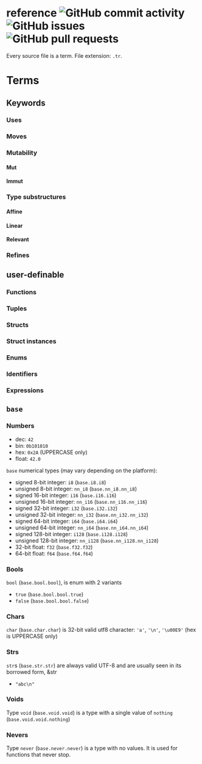 # reference ![GitHub commit activity](https://img.shields.io/github/commit-activity/m/typerust/reference) ![GitHub issues](https://img.shields.io/github/issues/typerust/reference) ![GitHub pull requests](https://img.shields.io/github/issues-pr/typerust/reference)

Every source file is a term. File extension: ```.tr```.

# Terms

## Keywords

### Uses

### Moves

### Mutability

#### Mut

#### Immut

### Type substructures

#### Affine

#### Linear

#### Relevant

### Refines

## user-definable

### Functions

### Tuples

### Structs

### Struct instances

### Enums

### Identifiers

### Expressions

## ```base```

### Numbers

* dec: ```42```
* bin: ```0b101010```
* hex: ```0x2A``` (UPPERCASE only)
* float: ```42.0```

```base``` numerical types (may vary depending on the platform):
* signed 8-bit integer: ```i8``` (```base.i8.i8```)
* unsigned 8-bit integer: ```nn_i8``` (```base.nn_i8.nn_i8```)
* signed 16-bit integer: ```i16``` (```base.i16.i16```)
* unsigned 16-bit integer: ```nn_i16``` (```base.nn_i16.nn_i16```)
* signed 32-bit integer: ```i32``` (```base.i32.i32```)
* unsigned 32-bit integer: ```nn_i32``` (```base.nn_i32.nn_i32```)
* signed 64-bit integer: ```i64``` (```base.i64.i64```)
* unsigned 64-bit integer: ```nn_i64``` (```base.nn_i64.nn_i64```)
* signed 128-bit integer: ```i128``` (```base.i128.i128```)
* unsigned 128-bit integer: ```nn_i128``` (```base.nn_i128.nn_i128```)
* 32-bit float: ```f32``` (```base.f32.f32```)
* 64-bit float: ```f64``` (```base.f64.f64```)

### Bools
```bool``` (```base.bool.bool```), is enum with 2 variants
* ```true``` (```base.bool.bool.true```)
* ```false``` (```base.bool.bool.false```)

### Chars

```char``` (```base.char.char```) is 32-bit valid utf8 character: ```'a'```, ```'\n'```, ```'\u00E9'``` (hex is UPPERCASE only)

### Strs

```str```s (```base.str.str```) are always valid UTF-8 and are usually seen in its borrowed form, &str
* ```"abc\n"```

### Voids

Type ```void``` (```base.void.void```) is a type with a single value of ```nothing``` (```base.void.void.nothing```)

### Nevers

Type ```never``` (```base.never.never```) is a type with no values. It is used for functions that never stop.
